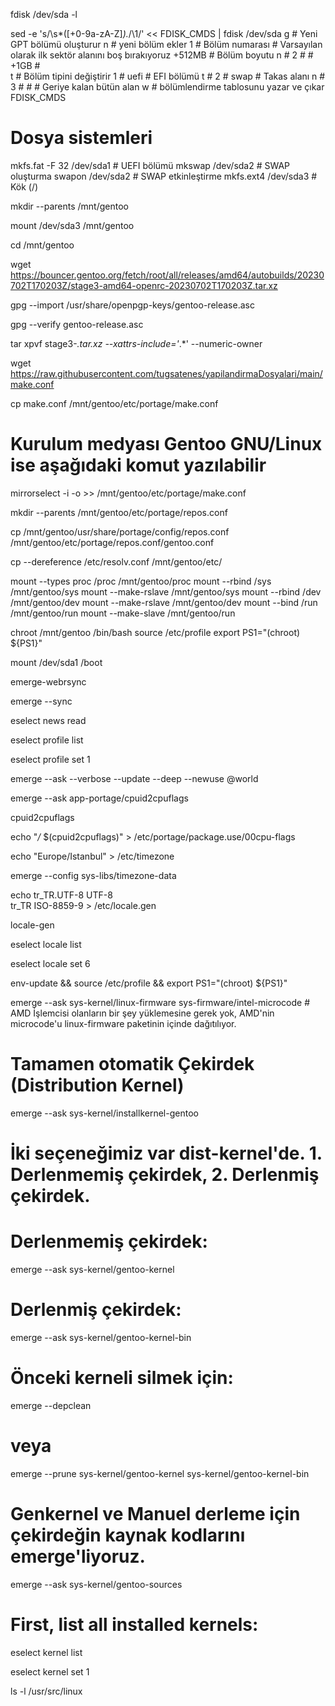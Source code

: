 fdisk /dev/sda -l

sed -e 's/\s*\([\+0-9a-zA-Z]*\).*/\1/' << FDISK_CMDS  | fdisk /dev/sda
g      # Yeni GPT bölümü oluşturur
n      # yeni bölüm ekler
1      # Bölüm numarası
       # Varsayılan olarak ilk sektör alanını boş bırakıyoruz 
+512MB # Bölüm boyutu
n      # 
2      # 
       #  
+1GB   #  
t      # Bölüm tipini değiştirir
1      # 
uefi   # EFI bölümü
t      # 
2      # 
swap   # Takas alanı
n      #
3      #
       #
       # Geriye kalan bütün alan
w      # bölümlendirme tablosunu yazar ve çıkar
FDISK_CMDS

# Dosya sistemleri
mkfs.fat -F 32 /dev/sda1    # UEFI bölümü
mkswap /dev/sda2            # SWAP oluşturma
swapon /dev/sda2            # SWAP etkinleştirme
mkfs.ext4 /dev/sda3         # Kök (/)

mkdir --parents /mnt/gentoo

mount /dev/sda3 /mnt/gentoo

cd /mnt/gentoo

wget https://bouncer.gentoo.org/fetch/root/all/releases/amd64/autobuilds/20230702T170203Z/stage3-amd64-openrc-20230702T170203Z.tar.xz

gpg --import /usr/share/openpgp-keys/gentoo-release.asc

gpg --verify gentoo-release.asc

tar xpvf stage3-*.tar.xz --xattrs-include='*.*' --numeric-owner

wget https://raw.githubusercontent.com/tugsatenes/yapilandirmaDosyalari/main/make.conf

cp make.conf /mnt/gentoo/etc/portage/make.conf

# Kurulum medyası Gentoo GNU/Linux ise aşağıdaki komut yazılabilir

mirrorselect -i -o >> /mnt/gentoo/etc/portage/make.conf

mkdir --parents /mnt/gentoo/etc/portage/repos.conf

cp /mnt/gentoo/usr/share/portage/config/repos.conf /mnt/gentoo/etc/portage/repos.conf/gentoo.conf

cp --dereference /etc/resolv.conf /mnt/gentoo/etc/

mount --types proc /proc /mnt/gentoo/proc
mount --rbind /sys /mnt/gentoo/sys
mount --make-rslave /mnt/gentoo/sys
mount --rbind /dev /mnt/gentoo/dev
mount --make-rslave /mnt/gentoo/dev
mount --bind /run /mnt/gentoo/run
mount --make-slave /mnt/gentoo/run

chroot /mnt/gentoo /bin/bash
source /etc/profile
export PS1="(chroot) ${PS1}"

mount /dev/sda1 /boot

emerge-webrsync

emerge --sync

eselect news read

eselect profile list

eselect profile set 1

emerge --ask --verbose --update --deep --newuse @world

emerge --ask app-portage/cpuid2cpuflags

cpuid2cpuflags

echo "*/* $(cpuid2cpuflags)" > /etc/portage/package.use/00cpu-flags

echo "Europe/Istanbul" > /etc/timezone

emerge --config sys-libs/timezone-data

echo tr_TR.UTF-8 UTF-8 \
tr_TR ISO-8859-9 > /etc/locale.gen

locale-gen

eselect locale list

eselect locale set 6

env-update && source /etc/profile && export PS1="(chroot) ${PS1}"

emerge --ask sys-kernel/linux-firmware  sys-firmware/intel-microcode # AMD İşlemcisi olanların bir şey yüklemesine gerek yok, AMD'nin microcode'u linux-firmware paketinin içinde dağıtılıyor.

# Tamamen otomatik Çekirdek (Distribution Kernel)

emerge --ask sys-kernel/installkernel-gentoo

# İki seçeneğimiz var dist-kernel'de. 1. Derlenmemiş çekirdek, 2. Derlenmiş çekirdek.

# Derlenmemiş çekirdek:

emerge --ask sys-kernel/gentoo-kernel

# Derlenmiş çekirdek:

emerge --ask sys-kernel/gentoo-kernel-bin

# Önceki kerneli silmek için:

emerge --depclean 

# veya

emerge --prune sys-kernel/gentoo-kernel sys-kernel/gentoo-kernel-bin

# Genkernel ve Manuel derleme için çekirdeğin kaynak kodlarını emerge'liyoruz.

emerge --ask sys-kernel/gentoo-sources

# First, list all installed kernels: 

eselect kernel list

eselect kernel set 1

ls -l /usr/src/linux
